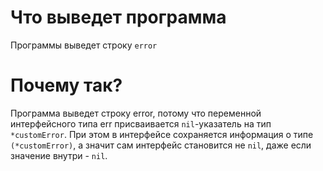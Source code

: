 # Что выведет программа
Программы выведет строку `error`
# Почему так?
Программа выведет строку error, потому что переменной интерфейсного типа err присваивается `nil`-указатель на тип `*customError`. При этом в интерфейсе сохраняется информация о типе `(*customError)`, а значит сам интерфейс становится не `nil`, даже если значение внутри - `nil`.
